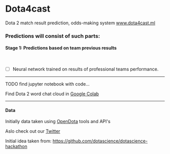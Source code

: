 # Dota4cast
Dota 2 match result prediction, odds-making system  www.dota4cast.ml

<h3> Predictions will consist of such parts: </h3>

  <summary><h4>Stage 1: Predictions based on team previous results </h4></summary>
 <br>
  
- [ ]  Neural network trained on results of professional teams performance. 
  
--- 

TODO  find jupyter notebook with code...

Find Dota 2 word chat cloud in [Google Colab](https://colab.research.google.com/drive/11bQpWGrzySjMsiIRCwkUPVzZUvMbkkN1?usp=sharing)

---
<h4>Data</h4>

Initially data taken using [OpenDota](www.opendota.com) tools and API's




Aslo check out our [Twitter](twitter.com/dota4cast)

Initial idea taken from:
https://github.com/dotascience/dotascience-hackathon


